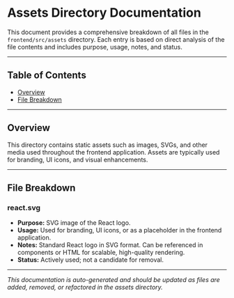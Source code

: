 # Assets Directory Documentation

This document provides a comprehensive breakdown of all files in the `frontend/src/assets` directory. Each entry is based on direct analysis of the file contents and includes purpose, usage, notes, and status.

---

## Table of Contents

- [Overview](#overview)
- [File Breakdown](#file-breakdown)

---

## Overview

This directory contains static assets such as images, SVGs, and other media used throughout the frontend application. Assets are typically used for branding, UI icons, and visual enhancements.

---

## File Breakdown

### react.svg
- **Purpose:** SVG image of the React logo.
- **Usage:** Used for branding, UI icons, or as a placeholder in the frontend application.
- **Notes:** Standard React logo in SVG format. Can be referenced in components or HTML for scalable, high-quality rendering.
- **Status:** Actively used; not a candidate for removal.

---

*This documentation is auto-generated and should be updated as files are added, removed, or refactored in the assets directory.*

